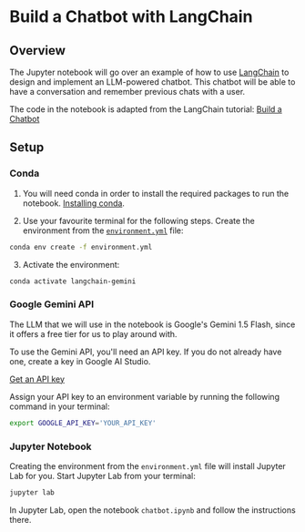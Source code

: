 # Build a Chatbot with LangChain

## Overview
The Jupyter notebook will go over an example of how to use [LangChain](https://python.langchain.com/v0.2/docs/introduction/) to design and implement an LLM-powered chatbot. This chatbot will be able to have a conversation and remember previous chats with a user.

The code in the notebook is adapted from the LangChain tutorial: [Build a Chatbot](https://python.langchain.com/v0.2/docs/tutorials/chatbot/)

## Setup

### Conda
1. You will need conda in order to install the required packages to run the notebook. [Installing conda](https://docs.conda.io/projects/conda/en/stable/user-guide/install/index.html).

2. Use your favourite terminal for the following steps. Create the environment from the [`environment.yml`](environment.yml) file:

```zsh
conda env create -f environment.yml
```

3. Activate the environment: 

```zsh
conda activate langchain-gemini
```

### Google Gemini API

The LLM that we will use in the notebook is Google's Gemini 1.5 Flash, since it offers a free tier for us to play around with.

To use the Gemini API, you'll need an API key. If you do not already have one, create a key in Google AI Studio.

[Get an API key](https://makersuite.google.com/app/apikey)

Assign your API key to an environment variable by running the following command in your terminal:

```zsh
export GOOGLE_API_KEY='YOUR_API_KEY'
```

### Jupyter Notebook

Creating the environment from the `environment.yml` file will install Jupyter Lab for you. Start Jupyter Lab from your terminal:

```zsh
jupyter lab
```

In Jupyter Lab, open the notebook `chatbot.ipynb` and follow the instructions there.